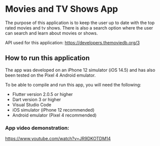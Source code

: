# Movies and TV Shows App

The purpose of this application is to keep the user up to date with the top rated movies and tv shows. There is also a search option where the user can search and learn about movies or shows.

API used for this application: https://developers.themoviedb.org/3

## How to run this application

The app was developed on an iPhone 12 simulator (iOS 14.5) and has also been tested on the Pixel 4 Android emulator.

To be able to compile and run this app, you will need the following:

- Flutter version 2.0.5 or higher
- Dart version 3 or higher
- Visual Studio Code
- iOS simulator (iPhone 12 recommended)
- Android emulator (Pixel 4 recommended)

### App video demonstration:

https://www.youtube.com/watch?v=JR9DKOTDM14